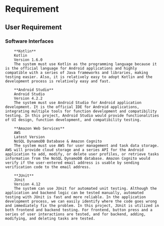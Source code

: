 # Requirement

## User Requirement

### Software Interfaces

		**Kotlin**
		Kotlin
		Version 1.6.0
		The system must use Kotlin as the programming language because it is the official language for Android applications and highly compatible with a series of Java frameworks and libraries, making testing easier. Also, it is relatively easy to adopt Kotlin and the development process is relatively easy and fast. 
	
		**Android Studio**
		Android Studio
		Version 4.2.2
		The system must use Android Studio for Android application development. It is the official IDE for Android applications, integrating multiple tools for function development and compatibility testing. In this project, Android Studio would provide functionalities of UI design, function development, and compatibility testing.

		**Amazon Web Services**
		AWS
		Latest Version
		NoSQL DynamoDB Database & Amazon Cognito
		The system must use AWS for user management and task data storage. AWS will provide cloud storage and a series API for the Android application to add, modify, or delete user profiles, or retrieve tasks information from the NoSQL DynamoDB database. Amazon Cognito would verify if the user-entered email address is usable by sending verification code to the email address.

		**JUnit**
		JUnit
		Version 4.12
		The system can use JUnit for automated unit testing. Although the application and backend logic can be tested manually, automated testing with JUnit is fast and more reliable. In the application development process, we can easily identify where the code goes wrong and immediately fix the problem. In this project, JUnit is utilized in both frontend and backend testing. For frontend, button press and a series of user interactions are tested, and for backend, adding, modifying, and deleting tasks are tested. 
